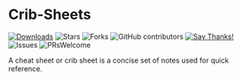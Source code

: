 # Crib-Sheets


[![Downloads](https://img.shields.io/pypi/dm/pdf2textlib.svg)](https://pypistats.org/packages/pdf2textlib)
![Stars](https://img.shields.io/github/stars/Pravalli21/Crib-Sheets.svg?style=social)
![Forks](https://img.shields.io/github/forks/Pravalli21/Crib-Sheets.svg?style=social)
![GitHub contributors](https://img.shields.io/github/contributors/Pravalli21/Crib-Sheets.svg)
[![Say Thanks!](https://img.shields.io/badge/Say-Thanks!-yellow.svg)](https://Pravalli21.ml)
![Issues](https://img.shields.io/github/issues/Pravalli21/Crib-Sheets)
![PRsWelcome](https://img.shields.io/badge/PRs-welcome-informational)

A cheat sheet or crib sheet is a concise set of notes used for quick reference.
